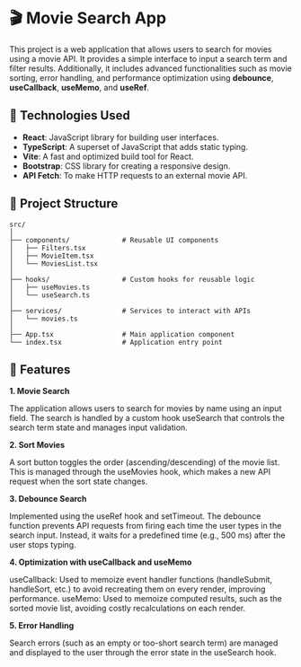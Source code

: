 # 🎬 Movie Search App

This project is a web application that allows users to search for movies using a movie API. It provides a simple interface to input a search term and filter results. Additionally, it includes advanced functionalities such as movie sorting, error handling, and performance optimization using **debounce**, **useCallback**, **useMemo**, and **useRef**.

## 🚀 Technologies Used

- **React**: JavaScript library for building user interfaces.
- **TypeScript**: A superset of JavaScript that adds static typing.
- **Vite**: A fast and optimized build tool for React.
- **Bootstrap**: CSS library for creating a responsive design.
- **API Fetch**: To make HTTP requests to an external movie API.

## 📂 Project Structure

```plaintext
src/
│
├── components/             # Reusable UI components
│   ├── Filters.tsx
│   ├── MovieItem.tsx
│   └── MoviesList.tsx
│
├── hooks/                  # Custom hooks for reusable logic
│   ├── useMovies.ts
│   └── useSearch.ts
│
├── services/               # Services to interact with APIs
│   └── movies.ts
│
├── App.tsx                 # Main application component
└── index.tsx               # Application entry point

```

## 📝 Features

**1. Movie Search**

The application allows users to search for movies by name using an input field. The search is handled by a custom hook useSearch that controls the search term state and manages input validation.

**2. Sort Movies**

A sort button toggles the order (ascending/descending) of the movie list. This is managed through the useMovies hook, which makes a new API request when the sort state changes.

**3. Debounce Search**

Implemented using the useRef hook and setTimeout. The debounce function prevents API requests from firing each time the user types in the search input. Instead, it waits for a predefined time (e.g., 500 ms) after the user stops typing.

**4. Optimization with useCallback and useMemo**

useCallback: Used to memoize event handler functions (handleSubmit, handleSort, etc.) to avoid recreating them on every render, improving performance.
useMemo: Used to memoize computed results, such as the sorted movie list, avoiding costly recalculations on each render.

**5. Error Handling**

Search errors (such as an empty or too-short search term) are managed and displayed to the user through the error state in the useSearch hook.
